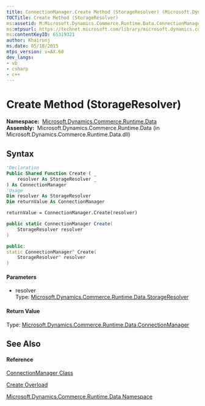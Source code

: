 ```yaml
---
title: ConnectionManager.Create Method (StorageResolver) (Microsoft.Dynamics.Commerce.Runtime.Data)
TOCTitle: Create Method (StorageResolver)
ms:assetid: M:Microsoft.Dynamics.Commerce.Runtime.Data.ConnectionManager.Create(Microsoft.Dynamics.Commerce.Runtime.Data.StorageResolver)
ms:mtpsurl: https://technet.microsoft.com/library/microsoft.dynamics.commerce.runtime.data.connectionmanager.create(v=AX.60)
ms:contentKeyID: 65319321
author: Khairunj
ms.date: 05/18/2015
mtps_version: v=AX.60
dev_langs:
- vb
- csharp
- c++
---
```


# Create Method (StorageResolver)

**Namespace:**  [Microsoft.Dynamics.Commerce.Runtime.Data](microsoft-dynamics-commerce-runtime-data-namespace.md)  
**Assembly:**  Microsoft.Dynamics.Commerce.Runtime.Data (in Microsoft.Dynamics.Commerce.Runtime.Data.dll)

## Syntax

``` vb
'Declaration
Public Shared Function Create ( _
    resolver As StorageResolver _
) As ConnectionManager
'Usage
Dim resolver As StorageResolver
Dim returnValue As ConnectionManager

returnValue = ConnectionManager.Create(resolver)
```

``` csharp
public static ConnectionManager Create(
    StorageResolver resolver
)
```

``` c++
public:
static ConnectionManager^ Create(
    StorageResolver^ resolver
)
```

#### Parameters

  - resolver  
    Type: [Microsoft.Dynamics.Commerce.Runtime.Data.StorageResolver](storageresolver-class-microsoft-dynamics-commerce-runtime-data.md)  

#### Return Value

Type: [Microsoft.Dynamics.Commerce.Runtime.Data.ConnectionManager](connectionmanager-class-microsoft-dynamics-commerce-runtime-data.md)  

## See Also

#### Reference

[ConnectionManager Class](connectionmanager-class-microsoft-dynamics-commerce-runtime-data.md)

[Create Overload](connectionmanager-create-method-microsoft-dynamics-commerce-runtime-data.md)

[Microsoft.Dynamics.Commerce.Runtime.Data Namespace](microsoft-dynamics-commerce-runtime-data-namespace.md)

